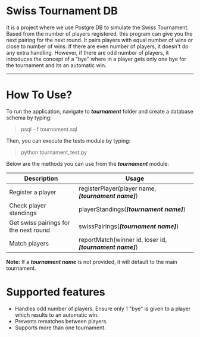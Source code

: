 Swiss Tournament DB
=============
It is a project where we use Postgre DB to simulate the Swiss Tournament.
Based from the number of players registered, this program can give you the
next pairing for the next round. It pairs players with equal number of wins or
close to number of wins. If there are even number of players, it 
doesn't do any extra handling. However, if there are odd number of players,
it introduces the concept of a "bye" where in a player gets only one bye for
the tournament and its an automatic win.

----


How To Use?
=============
To run the application, navigate to ***tournament*** folder and create a database schema by typing:
> psql - f tournament.sql

Then, you can execute the tests module by typing:
> python tournament_test.py

Below are  the methods you can use from the ***tournament*** module:

Description | Usage
------------ | -------------
Register a player | registerPlayer(player name, ***[tournament name]***)  |  
Check player standings | playerStandings(***[tournament name]***) 
Get swiss pairings for the next round | swissPairings(***[tournament name]***) 
Match players | reportMatch(winner id, loser id, ***[tournament name]***) 		

**Note:** If a ***tournament name*** is not provided, it will default to the main tournament.

Supported features
==============
- Handles odd number of players. Ensure only 1 "bye" is given to a player which results to an automatic win.
- Prevents rematches between players.
- Supports more than one tournament.